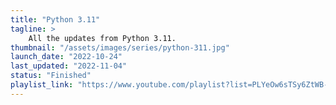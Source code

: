 ```yaml
---
title: "Python 3.11"
tagline: >
    All the updates from Python 3.11.
thumbnail: "/assets/images/series/python-311.jpg"
launch_date: "2022-10-24"
last_updated: "2022-11-04"
status: "Finished"
playlist_link: "https://www.youtube.com/playlist?list=PLYeOw6sTSy6ZtWB-cFYuPj5yn39bWgIZ8"
---
```

